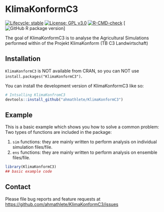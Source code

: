 
# KlimaKonformC3

<!-- badges: start -->
[![Lifecycle: stable](https://img.shields.io/badge/lifecycle-stable-brightgreen.svg)](https://lifecycle.r-lib.org/articles/stages.html#stable)
[![License: GPL v3.0](https://img.shields.io/badge/License-GPL%20v3-blue.svg)](http://www.gnu.org/licenses/gpl-3.0)
[![R-CMD-check](https://github.com/ahmathlete/KlimaKonformC3/actions/workflows/R-CMD-check.yaml/badge.svg)](https://github.com/ahmathlete/KlimaKonformC3/actions/workflows/R-CMD-check.yaml)
[![GitHub R package version](https://img.shields.io/github/r-package/v/ahmathlete/KlimaKonformC3)]
<!-- badges: end -->

The goal of KlimaKonformC3 is to analyse the Agricultural Simulations performed within of the Projekt KlimaKonform (TB C3 Landwirtschaft)

## Installation

`KlimaKonformC3` is NOT available from CRAN, so you can NOT use `install.packages("KlimaKonformC3")`.

You can install the development version of KlimaKonformC3 like so:

``` r
# Intsalling KlimaKonfromC3
devtools::install_github("ahmathlete/KlimaKonformC3")
```

## Example

This is a basic example which shows you how to solve a common problem:
Two types of functions are included in the package: 
1. `sim` functions: they are mainly written to perform analysis on individual simulation files/file. 
2. `ens` functions: they are mainly written to perform analysis on ensemble files/file. 

``` r
library(KlimaKonformC3)
## basic example code
```

## Contact

Please file bug reports and feature requests at
<https://github.com/ahmathlete/KlimaKonformC3/issues>

